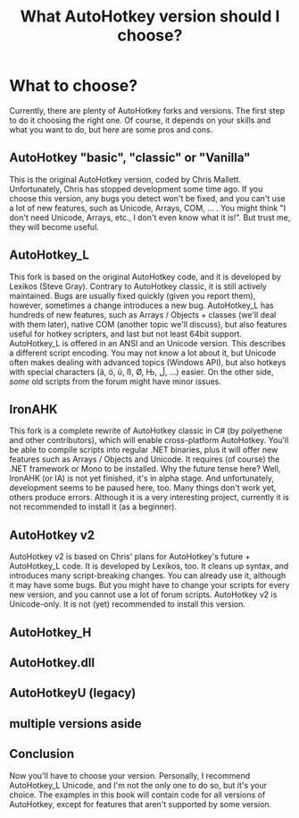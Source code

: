 ﻿---
title: What AutoHotkey version should I choose?
layout: default
permalink: /en/What-Version-To-Choose.html
---

# What to choose?
Currently, there are plenty of AutoHotkey forks and versions. The first step to do it choosing the right one.
Of course, it depends on your skills and what you want to do, but here are some pros and cons.

## AutoHotkey "basic", "classic" or "Vanilla"
This is the original AutoHotkey version, coded by Chris Mallett. Unfortunately, Chris has stopped development some time ago.
If you choose this version, any bugs you detect won't be fixed, and you can't use a lot of new features, such as Unicode, Arrays, COM, ... . You might think "I don't need Unicode, Arrays, etc., I don't even know what it is!". But trust me, they will become useful.

## AutoHotkey_L
This fork is based on the original AutoHotkey code, and it is developed by Lexikos (Steve Gray). Contrary to AutoHotkey classic, it is still actively maintained.
Bugs are usually fixed quickly (given you report them), however, sometimes a change introduces a new bug.
AutoHotkey_L has hundreds of new features, such as Arrays / Objects + classes (we'll deal with them later), native COM (another topic we'll discuss), but also features useful for hotkey scripters, and last but not least 64bit support.
AutoHotkey_L is offered in an ANSI and an Unicode version. This describes a different script encoding. You may not know a lot about it, but Unicode often makes dealing with advanced topics (Windows API), but also hotkeys with special characters (ä, ö, ü, ß, Ø, Њ, ڵ, ...) easier. On the other side, *some* old scripts from the forum might have minor issues.

## IronAHK
This fork is a complete rewrite of AutoHotkey classic in C# (by polyethene and other contributors), which will enable cross-platform AutoHotkey. You'll be able to compile scripts into regular .NET binaries, plus it will offer new features such as Arrays / Objects and Unicode. It requires (of course) the .NET framework or Mono to be installed.
Why the future tense here? Well, IronAHK (or IA) is not yet finished, it's in alpha stage. And unfortunately, development seems to be paused here, too. Many things don't work yet, others produce errors.
Although it is a very interesting project, currently it is not recommended to install it (as a beginner).

## AutoHotkey v2
AutoHotkey v2 is based on Chris' plans for AutoHotkey's future + AutoHotkey_L code. It is developed by Lexikos, too. It cleans up syntax, and introduces many script-breaking changes.
You can already use it, although it may have some bugs. But you might have to change your scripts for every new version, and you cannot use a lot of forum scripts.
AutoHotkey v2 is Unicode-only.
It is not (yet) recommended to install this version.

## AutoHotkey_H

## AutoHotkey.dll

## AutoHotkeyU (legacy)

## multiple versions aside


## Conclusion
Now you'll have to choose your version. Personally, I recommend AutoHotkey_L Unicode, and I'm not the only one to do so, but it's your choice.
The examples in this book will contain code for all versions of AutoHotkey, except for features that aren't supported by some version.